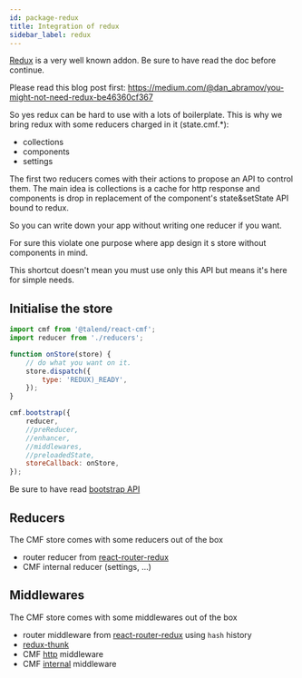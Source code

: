 ```yaml
---
id: package-redux
title: Integration of redux
sidebar_label: redux
---
```


[Redux](https://redux.js.org/) is a very well known addon. Be sure to have read the doc before continue.

Please read this blog post first: https://medium.com/@dan_abramov/you-might-not-need-redux-be46360cf367

So yes redux can be hard to use with a lots of boilerplate.
This is why we bring redux with some reducers charged in it (state.cmf.*):

* collections
* components
* settings

The first two reducers comes with their actions to propose an API to control them. The main idea is collections is a cache for http response and components is drop in replacement of the component's state&setState API bound to redux.

So you can write down your app without writing one reducer if you want.

For sure this violate one purpose where app design it s store without components in mind.

This shortcut doesn't mean you must use only this API but means it's here for simple needs.

## Initialise the store

```javascript
import cmf from '@talend/react-cmf';
import reducer from './reducers';

function onStore(store) {
    // do what you want on it.
    store.dispatch({
        type: 'REDUX)_READY',
    });
}

cmf.bootstrap({
    reducer,
    //preReducer,
    //enhancer,
    //middlewares,
    //preloadedState,
    storeCallback: onStore,
});
```

Be sure to have read [bootstrap API](https://github.com/Talend/ui/tree/master/packages/cmf/src/bootstrap.md)

## Reducers

The CMF store comes with some reducers out of the box

* router reducer from [react-router-redux](https://github.com/reactjs/react-router-redux)
* CMF internal reducer (settings, ...)


## Middlewares

The CMF store comes with some middlewares out of the box

* router middleware from [react-router-redux](https://github.com/reactjs/react-router-redux) using `hash` history
* [redux-thunk](https://github.com/gaearon/redux-thunk)
* CMF [http](https://github.com/Talend/ui/tree/master/packages/cmf/src/middlewares/http/index.md) middleware
* CMF [internal](https://github.com/Talend/ui/tree/master/packages/cmf/src/middlewares/cmf/index.md) middleware
